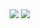 <img src="https://capsule-render.vercel.app/api?type=rounded&color=7BD1D2&height=100&section=header&text=Welcome%20&fontSize=50&fontColor=FFFFFF&fontAlign=68" />
<img src="https://capsule-render.vercel.app/api?type=venom&color=ECEFF1&height=300&section=header&text=hyewon's%20gitHub&fontSize=70" />
